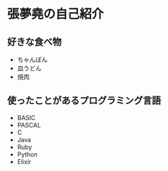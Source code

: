 # 張夢堯の自己紹介

## 好きな食べ物
- ちゃんぽん
- 皿うどん
- 焼肉

## 使ったことがあるプログラミング言語
- BASIC
- PASCAL
- C
- Java
- Ruby
- Python
- Elixir